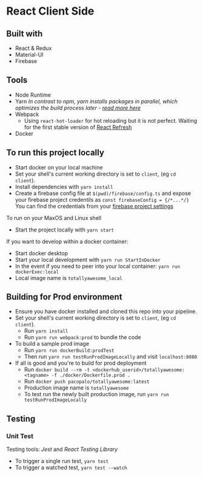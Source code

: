 # React Client Side

## Built with
* React & Redux
* Material-UI
* Firebase

## Tools
* Node Runtime
* Yarn *In contrast to npm, yarn installs packages in parallel, which optimizes the build process later - [read more here](https://www.section.io/engineering-education/npm-vs-yarn-which-one-to-choose/#:~:text=yarn%20installs%20packages%20in%20parallel.%20yarn%20is%20optimized%20to%20fetch%20and%20install%20multiple%20packages%20simultaneously.)*
* Webpack
  * Using `react-hot-loader` for hot reloading but it is not perfect. Waiting for the first stable version of [React Refresh](https://github.com/pmmmwh/react-refresh-webpack-plugin)
* Docker

## To run this project locally

* Start docker on your local machine
* Set your shell's current working directory is set to `client`, (eg `cd client`).
* Install dependencies with `yarn install`
* Create a firebase config file at `$(pwd)/firebase/config.ts` and expose your firebase project credentils as `const firebaseConfig = {/*...*/}` You can find the credentials from your [firebase project settings](./readme/firebase_project_settings.md)



To run on your MaxOS and Linux shell
* Start the project locally with `yarn start`


If you want to develop within a docker container:
  * Start docker desktop
  * Start your local development with `yarn run StartInDocker`
  * In the event if you need to peer into your local container: `yarn run dockerExec:local`
  * Local image name is `totallyawesome_local`

## Building for Prod environment

* Ensure you have docker installed and cloned this repo into your pipeline.
* Set your shell's current working directory is set to `client`, (eg `cd client`).
  * Run `yarn install`
  * Run `yarn run webpack:prod` to bundle the code
* To build a sample prod image
  * Run `yarn run dockerBuild:prodTest`
  * Then run `yarn run testRunProdImageLocally` and visit `localhost:8080`
* If all is good and you're to build for prod deployment
  * Run `docker build --rm -t <dockerhub_userid>/totallyawesome:<tagname> -f ./docker/Dockerfile.prod .`
  * Run `docker push pacopalo/totallyawesome:latest`
  * Production image name is `totallyawesome`
  * To test run the newly built production image, run `yarn run testRunProdImageLocally`

## Testing

### Unit Test

Testing tools: *Jest* and *React Testing Library*

* To trigger a single run test, `yarn test`
* To trigger a watched test, `yarn test --watch`

